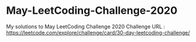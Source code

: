 # May-LeetCoding-Challenge-2020
 My solutions to May LeetCoding Challenge 2020
 Challenge URL : https://leetcode.com/explore/challenge/card/30-day-leetcoding-challenge/
 
